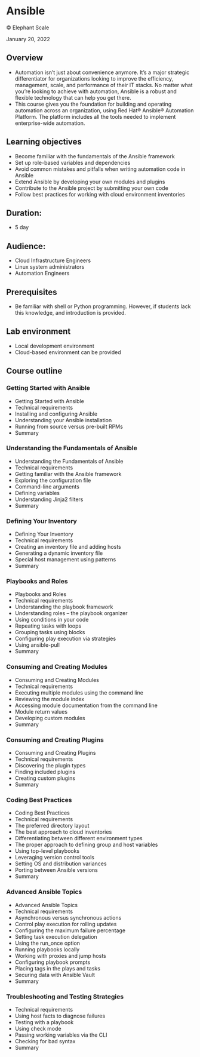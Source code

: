 # Ansible
© Elephant Scale

January 20, 2022

## Overview

* Automation isn’t just about convenience anymore. It’s a major strategic differentiator for organizations looking to improve the efficiency, management, scale, and performance of their IT stacks. No matter what you’re looking to achieve with automation, Ansible is a robust and flexible technology that can help you get there.
* This course gives you the foundation for building and operating automation across an organization, using Red Hat® Ansible® Automation Platform. The platform includes all the tools needed to implement enterprise-wide automation.

## Learning objectives

* Become familiar with the fundamentals of the Ansible framework
* Set up role-based variables and dependencies
* Avoid common mistakes and pitfalls when writing automation code in Ansible
* Extend Ansible by developing your own modules and plugins
* Contribute to the Ansible project by submitting your own code
* Follow best practices for working with cloud environment inventories

## Duration:

* 5 day

## Audience:

* Cloud Infrastructure Engineers
* Linux system administrators
* Automation Engineers

## Prerequisites

* Be familiar with shell or Python programming. However, if students lack this knowledge, and introduction is provided.

## Lab environment

* Local development environment
* Cloud-based environment can be provided

## Course outline

### Getting Started with Ansible

* Getting Started with Ansible
* Technical requirements
* Installing and configuring Ansible
* Understanding your Ansible installation
* Running from source versus pre-built RPMs
* Summary

### Understanding the Fundamentals of Ansible

* Understanding the Fundamentals of Ansible
* Technical requirements
* Getting familiar with the Ansible framework
* Exploring the configuration file
* Command-line arguments
* Defining variables
* Understanding Jinja2 filters
* Summary

### Defining Your Inventory

* Defining Your Inventory
* Technical requirements
* Creating an inventory file and adding hosts
* Generating a dynamic inventory file
* Special host management using patterns
* Summary

### Playbooks and Roles

* Playbooks and Roles
* Technical requirements
* Understanding the playbook framework
* Understanding roles – the playbook organizer
* Using conditions in your code
* Repeating tasks with loops
* Grouping tasks using blocks
* Configuring play execution via strategies
* Using ansible-pull
* Summary

### Consuming and Creating Modules

* Consuming and Creating Modules
* Technical requirements
* Executing multiple modules using the command line
* Reviewing the module index
* Accessing module documentation from the command line
* Module return values
* Developing custom modules
* Summary

### Consuming and Creating Plugins

* Consuming and Creating Plugins
* Technical requirements
* Discovering the plugin types
* Finding included plugins
* Creating custom plugins
* Summary

### Coding Best Practices

* Coding Best Practices
* Technical requirements
* The preferred directory layout
* The best approach to cloud inventories
* Differentiating between different environment types
* The proper approach to defining group and host variables
* Using top-level playbooks
* Leveraging version control tools
* Setting OS and distribution variances
* Porting between Ansible versions
* Summary

### Advanced Ansible Topics

* Advanced Ansible Topics
* Technical requirements
* Asynchronous versus synchronous actions
* Control play execution for rolling updates
* Configuring the maximum failure percentage
* Setting task execution delegation
* Using the run_once option
* Running playbooks locally
* Working with proxies and jump hosts
* Configuring playbook prompts
* Placing tags in the plays and tasks
* Securing data with Ansible Vault
* Summary

### Troubleshooting and Testing Strategies

* Technical requirements
* Using host facts to diagnose failures
* Testing with a playbook
* Using check mode
* Passing working variables via the CLI
* Checking for bad syntax
* Summary